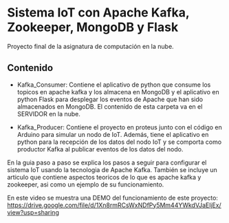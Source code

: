 # Sistema IoT con Apache Kafka, Zookeeper, MongoDB y Flask
<link href="path/to/css/icono-arg.css" rel="stylesheet">

Proyecto final de la asignatura de computación en la nube.

## Contenido

- Kafka_Consumer: Contiene el aplicativo de python que consume los topicos en apache kafka y los almacena en MongoDB y el aplicativo en python Flask para desplegar los eventos de Apache que han sido almacenados en MongoDB. El contenido de esta carpeta va en el SERVIDOR en la nube. 

- Kafka_Producer: Contiene el proyecto en proteus junto con el código en Arduino para simular un nodo de IoT. Además, tiene el aplicativo en python para la recepción de los datos del nodo IoT y se comporta como productor Kafka al publicar eventos de los datos del nodo.

En la guia paso a paso se explica los pasos a seguir para configurar el sistema IoT usando la tecnologia de Apache Kafka. También se incluye un articulo que contiene aspectos teoricos de lo que es apache kafka y zookeeper, asi como un ejemplo de su funcionamiento.

En este video se muestra una DEMO del funcionamiento de este proyecto: https://drive.google.com/file/d/1Xn8rmRCsWxNDfPy5Mm44YWkdVJaEljEx/view?usp=sharing
